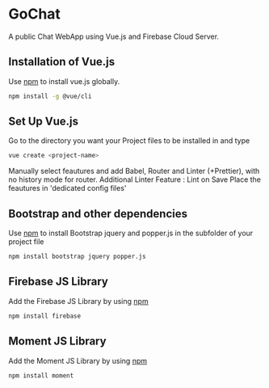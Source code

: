 # GoChat
A public Chat WebApp using Vue.js and Firebase Cloud Server.

## Installation of Vue.js
Use [npm](https://www.npmjs.com/) to install vue.js globally.
```bash
npm install -g @vue/cli
```

## Set Up Vue.js 
Go to the directory you want your Project files to be installed in and type
```bash
vue create <project-name>
```
Manually select feautures and add Babel, Router and Linter (+Prettier), with no history mode for router.
Additional Linter Feature : Lint on Save
Place the feautures in 'dedicated config files'

## Bootstrap and other dependencies
Use [npm](https://www.npmjs.com/) to install Bootstrap jquery and popper.js in the subfolder of your project file
```bash
npm install bootstrap jquery popper.js
```
## Firebase JS Library
Add the Firebase JS Library by using [npm](https://www.npmjs.com/) 
```bash
npm install firebase
```
## Moment JS Library
Add the Moment JS Library by using [npm](https://www.npmjs.com/) 
```bash
npm install moment
```